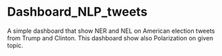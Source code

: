 # Dashboard_NLP_tweets
A simple dashboard that show NER and NEL on American election tweets from Trump and Clinton. This dashboard show also Polarization on given topic.
